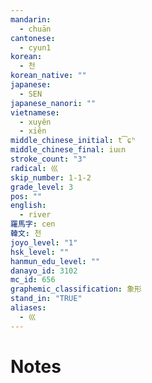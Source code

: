 ```yaml
---
mandarin:
  - chuān
cantonese:
  - cyun1
korean:
  - 천
korean_native: ""
japanese:
  - SEN
japanese_nanori: ""
vietnamese:
  - xuyên
  - xiên
middle_chinese_initial: t͡ɕʰ
middle_chinese_final: iuᴇn
stroke_count: "3"
radical: 巛
skip_number: 1-1-2
grade_level: 3
pos: ""
english:
  - river
羅馬字: cen
韓文: 천
joyo_level: "1"
hsk_level: ""
hanmun_edu_level: ""
danayo_id: 3102
mc_id: 656
graphemic_classification: 象形
stand_in: "TRUE"
aliases:
  - 巛
---
```


# Notes
